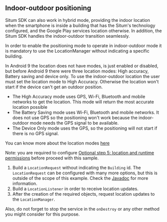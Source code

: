 ## <a name="indoor-outdoor-positioning"><a/> Indoor-outdoor positioning
Situm SDK can also work in hybrid mode, providing the indoor location when the smartphone is inside a building that has the Situm's technology configured, and the Google Play services location otherwise. In addition, the Situm SDK handles the indoor-outdoor transition seamlessly.

In order to enable the positioning mode to operate in indoor-outdoor mode it is mandatory to use the LocationManager
without indicating a specific building.

In Android 9 the location does not have modes, is just enabled or disabled, but before Android 9 there were three location modes: High accuracy, Battery saving and device only.
To use the indoor-outdoor location the user must set the location mode to High Accuracy. Otherwise the location won't start if the device can't get an outdoor position.
* The High Accuracy mode uses GPS, Wi-Fi, Bluetooth and mobile networks to get the location. This mode will return the most accurate location possible
* The Battery Saving mode uses Wi-Fi, Bluetooth and mobile networks. It does not use GPS so the positioning won't work because the indoor-outdoor mode needs the GPS signal to be available.
* The Device Only mode uses the GPS, so the positioning will not start if there is no GPS signal.

You can know more about the location modes [here](https://developer.android.com/training/location/change-location-settings#location-request)

Note: you are required to configure [Optional step 5: location and runtime permissions](https://github.com/situmtech/situm-android-getting-started#locationpermissions) before proceed with this sample.


1. Build a `LocationRequest` without indicating the `Building` id. The `LocationRequest` can be configured
with many more options, but this is outside of the scope of this example. Check the
[Javadoc](http://developers.situm.es/sdk_documentation/android/javadoc/latest/overview-summary.html) for more information.
2. Build a `LocationListener` in order to receive location updates.
3. After the creation of the required objects, request location updates to the `LocationManager`.

Also, do not forget to stop the service in the `onDestroy` or any other method you might consider for this purpose.
